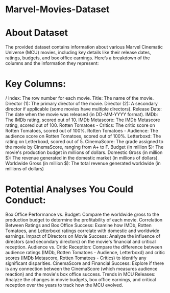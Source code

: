 # Marvel-Movies-Dataset

# About Dataset 
The provided dataset contains information about various Marvel Cinematic Universe (MCU) movies, including key details like their release dates, ratings, budgets, and box office earnings. Here’s a breakdown of the columns and the information they represent:

# Key Columns:
/ Index: The row number for each movie.
 Title: The name of the movie.
 Director (1): The primary director of the movie.
 Director (2): A secondary director if applicable (some movies have multiple directors).
 Release Date: The date when the movie was released (in DD-MM-YYYY format).
 IMDb: The IMDb rating, scored out of 10.
 IMDb Metascore: The IMDb Metascore rating, scored out of 100.
 Rotten Tomatoes - Critics: The critic score on Rotten Tomatoes, scored out of 100%.
 Rotten Tomatoes - Audience: The audience score on Rotten Tomatoes, scored out of 100%.
 Letterboxd: The rating on Letterboxd, scored out of 5.
 CinemaScore: The grade assigned to the movie by CinemaScore, ranging from A+ to F.
 Budget (in million $): The movie's production budget in millions of dollars.
 Domestic Gross (in million $): The revenue generated in the domestic market (in millions of dollars).
 Worldwide Gross (in million $): The total revenue generated worldwide (in millions of dollars)

# Potential Analyses You Could Conduct:

Box Office Performance vs. Budget: Compare the worldwide gross to the production budget to determine the profitability of each movie.
Correlation Between Ratings and Box Office Success: Examine how IMDb, Rotten Tomatoes, and Letterboxd ratings correlate with domestic and worldwide earnings.
Impact of Directors on Movie Success: Analyze the influence of directors (and secondary directors) on the movie's financial and critical reception.
Audience vs. Critic Reception: Compare the difference between audience ratings (IMDb, Rotten Tomatoes - Audience, Letterboxd) and critic scores (IMDb Metascore, Rotten Tomatoes - Critics) to identify any significant disparities.
CinemaScore and Financial Success: Explore if there is any connection between the CinemaScore (which measures audience reaction) and the movie's box office success.
Trends in MCU Releases: Analyze the changes in movie budgets, box office earnings, and critical reception over the years to track how the MCU evolved.
